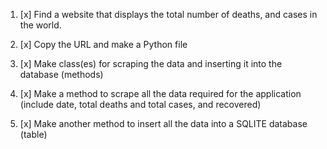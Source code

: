 1. [x] Find a website that displays the total number of deaths, and cases in the world.

2. [x] Copy the URL and make a Python file

3. [x] Make class(es) for scraping the data and inserting it into the database (methods)

4. [x] Make a method to scrape all the data required for the application (include date, total deaths and total cases, and recovered)

5. [x] Make another method to insert all the data into a SQLITE database (table)



